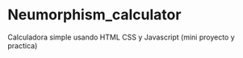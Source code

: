 # Neumorphism_calculator
Calculadora simple usando HTML CSS y Javascript (mini proyecto y practica)

